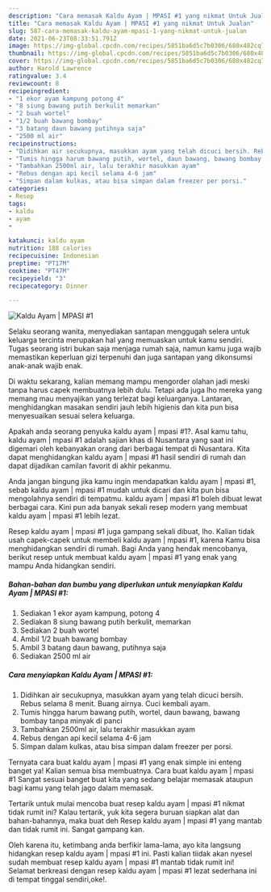 ```yaml
---
description: "Cara memasak Kaldu Ayam | MPASI #1 yang nikmat Untuk Jualan"
title: "Cara memasak Kaldu Ayam | MPASI #1 yang nikmat Untuk Jualan"
slug: 587-cara-memasak-kaldu-ayam-mpasi-1-yang-nikmat-untuk-jualan
date: 2021-06-23T08:33:51.791Z
image: https://img-global.cpcdn.com/recipes/5851ba6d5c7b0306/680x482cq70/kaldu-ayam-mpasi-1-foto-resep-utama.jpg
thumbnail: https://img-global.cpcdn.com/recipes/5851ba6d5c7b0306/680x482cq70/kaldu-ayam-mpasi-1-foto-resep-utama.jpg
cover: https://img-global.cpcdn.com/recipes/5851ba6d5c7b0306/680x482cq70/kaldu-ayam-mpasi-1-foto-resep-utama.jpg
author: Harold Lawrence
ratingvalue: 3.4
reviewcount: 8
recipeingredient:
- "1 ekor ayam kampung potong 4"
- "8 siung bawang putih berkulit memarkan"
- "2 buah wortel"
- "1/2 buah bawang bombay"
- "3 batang daun bawang putihnya saja"
- "2500 ml air"
recipeinstructions:
- "Didihkan air secukupnya, masukkan ayam yang telah dicuci bersih. Rebus selama 8 menit. Buang airnya. Cuci kembali ayam."
- "Tumis hingga harum bawang putih, wortel, daun bawang, bawang bombay tanpa minyak di panci"
- "Tambahkan 2500ml air, lalu terakhir masukkan ayam"
- "Rebus dengan api kecil selama 4-6 jam"
- "Simpan dalam kulkas, atau bisa simpan dalam freezer per porsi."
categories:
- Resep
tags:
- kaldu
- ayam
- 

katakunci: kaldu ayam  
nutrition: 188 calories
recipecuisine: Indonesian
preptime: "PT17M"
cooktime: "PT47M"
recipeyield: "3"
recipecategory: Dinner

---
```



![Kaldu Ayam | MPASI #1](https://img-global.cpcdn.com/recipes/5851ba6d5c7b0306/680x482cq70/kaldu-ayam-mpasi-1-foto-resep-utama.jpg)

Selaku seorang wanita, menyediakan santapan menggugah selera untuk keluarga tercinta merupakan hal yang memuaskan untuk kamu sendiri. Tugas seorang istri bukan saja menjaga rumah saja, namun kamu juga wajib memastikan keperluan gizi terpenuhi dan juga santapan yang dikonsumsi anak-anak wajib enak.

Di waktu  sekarang, kalian memang mampu mengorder olahan jadi meski tanpa harus capek membuatnya lebih dulu. Tetapi ada juga lho mereka yang memang mau menyajikan yang terlezat bagi keluarganya. Lantaran, menghidangkan masakan sendiri jauh lebih higienis dan kita pun bisa menyesuaikan sesuai selera keluarga. 



Apakah anda seorang penyuka kaldu ayam | mpasi #1?. Asal kamu tahu, kaldu ayam | mpasi #1 adalah sajian khas di Nusantara yang saat ini digemari oleh kebanyakan orang dari berbagai tempat di Nusantara. Kita dapat menghidangkan kaldu ayam | mpasi #1 hasil sendiri di rumah dan dapat dijadikan camilan favorit di akhir pekanmu.

Anda jangan bingung jika kamu ingin mendapatkan kaldu ayam | mpasi #1, sebab kaldu ayam | mpasi #1 mudah untuk dicari dan kita pun bisa mengolahnya sendiri di tempatmu. kaldu ayam | mpasi #1 boleh dibuat lewat berbagai cara. Kini pun ada banyak sekali resep modern yang membuat kaldu ayam | mpasi #1 lebih lezat.

Resep kaldu ayam | mpasi #1 juga gampang sekali dibuat, lho. Kalian tidak usah capek-capek untuk membeli kaldu ayam | mpasi #1, karena Kamu bisa menghidangkan sendiri di rumah. Bagi Anda yang hendak mencobanya, berikut resep untuk membuat kaldu ayam | mpasi #1 yang enak yang mampu Anda hidangkan sendiri.

<!--inarticleads1-->

##### Bahan-bahan dan bumbu yang diperlukan untuk menyiapkan Kaldu Ayam | MPASI #1:

1. Sediakan 1 ekor ayam kampung, potong 4
1. Sediakan 8 siung bawang putih berkulit, memarkan
1. Sediakan 2 buah wortel
1. Ambil 1/2 buah bawang bombay
1. Ambil 3 batang daun bawang, putihnya saja
1. Sediakan 2500 ml air




<!--inarticleads2-->

##### Cara menyiapkan Kaldu Ayam | MPASI #1:

1. Didihkan air secukupnya, masukkan ayam yang telah dicuci bersih. Rebus selama 8 menit. Buang airnya. Cuci kembali ayam.
1. Tumis hingga harum bawang putih, wortel, daun bawang, bawang bombay tanpa minyak di panci
1. Tambahkan 2500ml air, lalu terakhir masukkan ayam
1. Rebus dengan api kecil selama 4-6 jam
1. Simpan dalam kulkas, atau bisa simpan dalam freezer per porsi.




Ternyata cara buat kaldu ayam | mpasi #1 yang enak simple ini enteng banget ya! Kalian semua bisa membuatnya. Cara buat kaldu ayam | mpasi #1 Sangat sesuai banget buat kita yang sedang belajar memasak ataupun bagi kamu yang telah jago dalam memasak.

Tertarik untuk mulai mencoba buat resep kaldu ayam | mpasi #1 nikmat tidak rumit ini? Kalau tertarik, yuk kita segera buruan siapkan alat dan bahan-bahannya, maka buat deh Resep kaldu ayam | mpasi #1 yang mantab dan tidak rumit ini. Sangat gampang kan. 

Oleh karena itu, ketimbang anda berfikir lama-lama, ayo kita langsung hidangkan resep kaldu ayam | mpasi #1 ini. Pasti kalian tiidak akan nyesel sudah membuat resep kaldu ayam | mpasi #1 mantab tidak rumit ini! Selamat berkreasi dengan resep kaldu ayam | mpasi #1 lezat sederhana ini di tempat tinggal sendiri,oke!.

